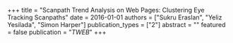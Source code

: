 +++
title = "Scanpath Trend Analysis on Web Pages: Clustering Eye Tracking Scanpaths"
date = 2016-01-01
authors = ["Sukru Eraslan", "Yeliz Yesilada", "Simon Harper"]
publication_types = ["2"]
abstract = ""
featured = false
publication = "*TWEB*"
+++

